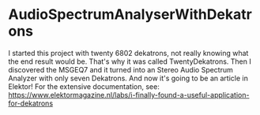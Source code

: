 # AudioSpectrumAnalyserWithDekatrons

I started this project with twenty 6802 dekatrons, not really knowing what the end result would be. That's why it was called TwentyDekatrons. 
Then I discovered the MSGEQ7 and it turned into an Stereo Audio Spectrum Analyzer with only seven Dekatrons. And now it's going to be an article 
in Elektor! For the extensive documentation, see: https://www.elektormagazine.nl/labs/i-finally-found-a-useful-application-for-dekatrons
